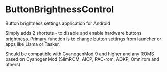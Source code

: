 # ButtonBrightnessControl
Button brightness settings application for Android

Simply adds 2 shortuts - to disable and enable hardware buttons brightness.
Primary function is to change button settings from launcher or apps like Llama or Tasker.

Should be compatible with CyanogenMod 9 and higher
and any ROMS based on CyanogenMod (SlimROM, AICP, PAC-rom, AOKP, Omnirom and others)
